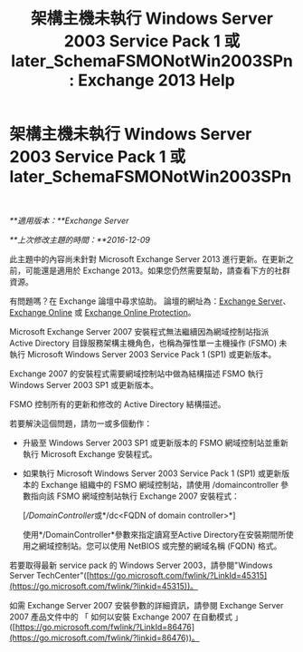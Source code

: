 ﻿---
title: '架構主機未執行 Windows Server 2003 Service Pack 1 或 later_SchemaFSMONotWin2003SPn: Exchange 2013 Help'
TOCTitle: 架構主機未執行 Windows Server 2003 Service Pack 1 或 later_SchemaFSMONotWin2003SPn
ms:assetid: 644a85ca-7b36-4ed0-bd21-c64f2742df70
ms:mtpsurl: https://technet.microsoft.com/zh-tw/library/ms.exch.setupreadiness.schemafsmonotwin2003spn(v=EXCHG.150)
ms:contentKeyID: 50473352
ms.date: 05/21/2018
mtps_version: v=EXCHG.150
ms.translationtype: MT
---

# 架構主機未執行 Windows Server 2003 Service Pack 1 或 later\_SchemaFSMONotWin2003SPn

 

_**適用版本：**Exchange Server_

_**上次修改主題的時間：**2016-12-09_

此主題中的內容尚未針對 Microsoft Exchange Server 2013 進行更新。在更新之前，可能還是適用於 Exchange 2013。如果您仍然需要幫助，請查看下方的社群資源。

有問題嗎？在 Exchange 論壇中尋求協助。 論壇的網址為：[Exchange Server](https://go.microsoft.com/fwlink/p/?linkid=60612)、 [Exchange Online](https://go.microsoft.com/fwlink/p/?linkid=267542) 或 [Exchange Online Protection](https://go.microsoft.com/fwlink/p/?linkid=285351)。

Microsoft Exchange Server 2007 安裝程式無法繼續因為網域控制站指派 Active Directory 目錄服務架構主機角色，也稱為彈性單一主機操作 (FSMO) 未執行 Microsoft Windows Server 2003 Service Pack 1 (SP1) 或更新版本。

Exchange 2007 的安裝程式需要網域控制站中做為結構描述 FSMO 執行 Windows Server 2003 SP1 或更新版本。

FSMO 控制所有的更新和修改的 Active Directory 結構描述。

若要解決這個問題，請勿一或多個動作：

  - 升級至 Windows Server 2003 SP1 或更新版本的 FSMO 網域控制站並重新執行 Microsoft Exchange 安裝程式。

  - 如果執行 Microsoft Windows Server 2003 Service Pack 1 (SP1) 或更新版本的 Exchange 組織中的 FSMO 網域控制站，請使用 /domaincontroller 參數指向該 FSMO 網域控制站執行 Exchange 2007 安裝程式：
    
    \[*/DomainController*或*/dc\<FQDN of domain controller\>*\]
    
    使用*/DomainController*參數來指定讀寫至Active Directory在安裝期間所使用之網域控制站。您可以使用 NetBIOS 或完整的網域名稱 (FQDN) 格式。

若要取得最新 service pack 的 Windows Server 2003，請參閱"Windows Server TechCenter"([https://go.microsoft.com/fwlink/?LinkId=45315](https://go.microsoft.com/fwlink/?linkid=45315))。

如需 Exchange Server 2007 安裝參數的詳細資訊，請參閱 Exchange Server 2007 產品文件中的 「 如何以安裝 Exchange 2007 在自動模式 」 ([https://go.microsoft.com/fwlink/?LinkId=86476](https://go.microsoft.com/fwlink/?linkid=86476))。

